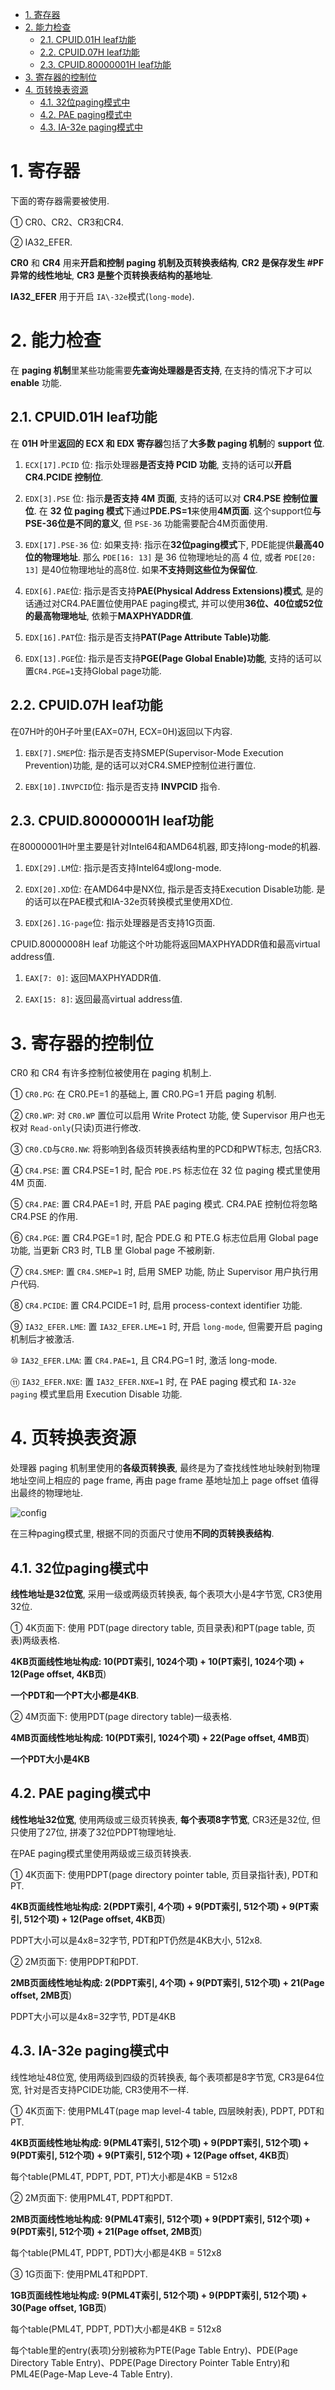 
<!-- @import "[TOC]" {cmd="toc" depthFrom=1 depthTo=6 orderedList=false} -->

<!-- code_chunk_output -->

- [1. 寄存器](#1-寄存器)
- [2. 能力检查](#2-能力检查)
  - [2.1. CPUID.01H leaf功能](#21-cpuid01h-leaf功能)
  - [2.2. CPUID.07H leaf功能](#22-cpuid07h-leaf功能)
  - [2.3. CPUID.80000001H leaf功能](#23-cpuid80000001h-leaf功能)
- [3. 寄存器的控制位](#3-寄存器的控制位)
- [4. 页转换表资源](#4-页转换表资源)
  - [4.1. 32位paging模式中](#41-32位paging模式中)
  - [4.2. PAE paging模式中](#42-pae-paging模式中)
  - [4.3. IA-32e paging模式中](#43-ia-32e-paging模式中)

<!-- /code_chunk_output -->

# 1. 寄存器

下面的寄存器需要被使用.

① CR0、CR2、CR3和CR4.

② IA32\_EFER.

**CR0** 和 **CR4** 用来**开启和控制 paging 机制及页转换表结构**, **CR2 是保存发生 #PF 异常的线性地址**, **CR3 是整个页转换表结构的基地址**.

**IA32_EFER** 用于开启 `IA\-32e`模式(`long-mode`).

# 2. 能力检查

在 **paging 机制**里某些功能需要**先查询处理器是否支持**, 在支持的情况下才可以 **enable** 功能.

## 2.1. CPUID.01H leaf功能

在 **01H 叶**里**返回的 ECX 和 EDX 寄存器**包括了**大多数 paging 机制**的 **support 位**.

1. `ECX[17].PCID` 位: 指示处理器**是否支持 PCID 功能**, 支持的话可以**开启 CR4.PCIDE 控制位**.

2. `EDX[3].PSE` 位: 指示**是否支持 4M 页面**, 支持的话可以对 **CR4.PSE 控制位置位**. 在 **32 位 paging 模式**下通过**PDE.PS=1**来使用**4M页面**. 这个support位**与PSE\-36位是不同的意义**, 但 `PSE-36` 功能需要配合4M页面使用.

3. `EDX[17].PSE-36` 位: 如果支持: 指示在**32位paging模式**下, PDE能提供**最高40位的物理地址**. 那么 `PDE[16: 13]` 是 36 位物理地址的高 4 位, 或者 `PDE[20: 13]` 是40位物理地址的高8位. 如果**不支持则这些位为保留位**.

4. `EDX[6].PAE`位: 指示是否支持**PAE(Physical Address Extensions)模式**, 是的话通过对CR4.PAE置位使用PAE paging模式, 并可以使用**36位、40位或52位的最高物理地址**, 依赖于**MAXPHYADDR值**.

5. `EDX[16].PAT`位: 指示是否支持**PAT(Page Attribute Table)功能**.

6. `EDX[13].PGE`位: 指示是否支持**PGE(Page Global Enable)功能**, 支持的话可以置`CR4.PGE=1`支持Global page功能.

## 2.2. CPUID.07H leaf功能

在07H叶的0H子叶里(EAX=07H, ECX=0H)返回以下内容.

1. `EBX[7].SMEP`位: 指示是否支持SMEP(Supervisor-Mode Execution Prevention)功能, 是的话可以对CR4.SMEP控制位进行置位.

2. `EBX[10].INVPCID`位: 指示是否支持 **INVPCID** 指令.

## 2.3. CPUID.80000001H leaf功能

在80000001H叶里主要是针对Intel64和AMD64机器, 即支持long-mode的机器.

1. `EDX[29].LM`位: 指示是否支持Intel64或long-mode.

2. `EDX[20].XD`位: 在AMD64中是NX位, 指示是否支持Execution Disable功能. 是的话可以在PAE模式和IA-32e页转换模式里使用XD位.

3. `EDX[26].1G-page`位: 指示处理器是否支持1G页面.

CPUID.80000008H leaf 功能这个叶功能将返回MAXPHYADDR值和最高virtual address值.

1. `EAX[7: 0]`: 返回MAXPHYADDR值.

2. `EAX[15: 8]`: 返回最高virtual address值.

# 3. 寄存器的控制位

CR0 和 CR4 有许多控制位被使用在 paging 机制上.

① `CR0.PG`: 在 CR0.PE=1 的基础上, 置 CR0.PG=1 开启 paging 机制.

② `CR0.WP`: 对 `CR0.WP` 置位可以启用 Write Protect 功能, 使 Supervisor 用户也无权对 `Read-only`(只读)页进行修改.

③ `CR0.CD`与`CR0.NW`: 将影响到各级页转换表结构里的PCD和PWT标志, 包括CR3.

④ `CR4.PSE`: 置 CR4.PSE=1 时, 配合 `PDE.PS` 标志位在 32 位 paging 模式里使用 4M 页面.

⑤ `CR4.PAE`: 置 CR4.PAE=1 时, 开启 PAE paging 模式. CR4.PAE 控制位将忽略 CR4.PSE 的作用.

⑥ `CR4.PGE`: 置 CR4.PGE=1 时, 配合 PDE.G 和 PTE.G 标志位启用 Global page 功能, 当更新 CR3 时, TLB 里 Global page 不被刷新.

⑦ `CR4.SMEP`: 置 `CR4.SMEP=1` 时, 启用 SMEP 功能, 防止 Supervisor 用户执行用户代码.

⑧ `CR4.PCIDE`: 置 CR4.PCIDE=1 时, 启用 process-context identifier 功能.

⑨ `IA32_EFER.LME`: 置 `IA32_EFER.LME=1` 时, 开启 `long-mode`, 但需要开启 paging 机制后才被激活.

⑩ `IA32_EFER.LMA`: 置 `CR4.PAE=1`, 且 CR4.PG=1 时, 激活 long-mode.

⑪ `IA32_EFER.NXE`: 置 `IA32_EFER.NXE=1` 时, 在 PAE paging 模式和 `IA-32e paging` 模式里启用 Execution Disable 功能.

# 4. 页转换表资源

处理器 paging 机制里使用的**各级页转换表**, 最终是为了查找线性地址映射到物理地址空间上相应的 page frame, 再由 page frame 基地址加上 page offset 值得出最终的物理地址.

![config](./images/8.png)

在三种paging模式里, 根据不同的页面尺寸使用**不同的页转换表结构**.

## 4.1. 32位paging模式中

**线性地址是32位宽**, 采用一级或两级页转换表, 每个表项大小是4字节宽, CR3使用32位.

① 4K页面下: 使用 PDT(page directory table, 页目录表)和PT(page table, 页表)两级表格.

**4KB页面线性地址构成: 10(PDT索引, 1024个项) + 10(PT索引, 1024个项) + 12(Page offset, 4KB页**)

**一个PDT和一个PT大小都是4KB**.

② 4M页面下: 使用PDT(page directory table)一级表格.

**4MB页面线性地址构成: 10(PDT索引, 1024个项) \+ 22(Page offset, 4MB页**)

**一个PDT大小是4KB**

## 4.2. PAE paging模式中

**线性地址32位宽**, 使用两级或三级页转换表, **每个表项8字节宽**, CR3还是32位, 但只使用了27位, 拼凑了32位PDPT物理地址.

在PAE paging模式里使用两级或三级页转换表.

① 4K页面下: 使用PDPT(page directory pointer table, 页目录指针表), PDT和PT.

**4KB页面线性地址构成: 2(PDPT索引, 4个项) \+ 9(PDT索引, 512个项) \+ 9(PT索引, 512个项) \+ 12(Page offset, 4KB页**)

PDPT大小可以是4x8=32字节, PDT和PT仍然是4KB大小, 512x8.

② 2M页面下: 使用PDPT和PDT.

**2MB页面线性地址构成: 2(PDPT索引, 4个项) \+ 9(PDT索引, 512个项) \+ 21(Page offset, 2MB页**)

PDPT大小可以是4x8=32字节, PDT是4KB

## 4.3. IA-32e paging模式中

线性地址48位宽, 使用两级到四级的页转换表, 每个表项都是8字节宽, CR3是64位宽, 针对是否支持PCIDE功能, CR3使用不一样.

① 4K页面下: 使用PML4T(page map level-4 table, 四层映射表), PDPT, PDT和PT.

**4KB页面线性地址构成: 9(PML4T索引, 512个项) \+ 9(PDPT索引, 512个项) \+ 9(PDT索引, 512个项) \+ 9(PT索引, 512个项) \+ 12(Page offset, 4KB页**)

每个table(PML4T, PDPT, PDT, PT)大小都是4KB = 512x8

② 2M页面下: 使用PML4T, PDPT和PDT.

**2MB页面线性地址构成: 9(PML4T索引, 512个项) \+ 9(PDPT索引, 512个项) \+ 9(PDT索引, 512个项) \+ 21(Page offset, 2MB页**)

每个table(PML4T, PDPT, PDT)大小都是4KB = 512x8

③ 1G页面下: 使用PML4T和PDPT.

**1GB页面线性地址构成: 9(PML4T索引, 512个项) \+ 9(PDPT索引, 512个项) \+ 30(Page offset, 1GB页**)

每个table(PML4T, PDPT, PDT)大小都是4KB = 512x8

每个table里的entry(表项)分别被称为PTE(Page Table Entry)、PDE(Page Directory Table Entry)、PDPE(Page Directory Pointer Table Entry)和PML4E(Page\-Map Leve\-4 Table Entry).

